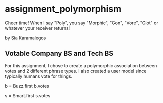 assignment_polymorphism
=======================

Cheer time! When I say "Poly", you say "Morphic", "Gon", "Vore", "Glot" or whatever your receiver returns!

by Sia Karamalegos

## Votable Company BS and Tech BS

For this assignment, I chose to create a polymorphic association between votes and 2 different phrase types.  I also created a user model since typically humans vote for things.

b = Buzz.first
b.votes

s = Smart.first
s.votes

